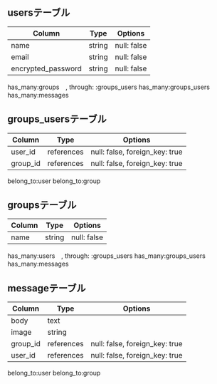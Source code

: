 ## usersテーブル
|Column|Type|Options|
|------|----|-------|
|name|string|null: false|
|email|string|null: false|
|encrypted_password|string|null: false|

has_many:groups　, through: :groups_users
has_many:groups_users
has_many:messages

## groups_usersテーブル
|Column|Type|Options|
|------|----|-------|
|user_id|references|null: false, foreign_key: true|
|group_id|references|null: false, foreign_key: true|

belong_to:user
belong_to:group

## groupsテーブル
|Column|Type|Options|
|------|----|-------|
|name|string|null: false|

has_many:users　, through: :groups_users
has_many:groups_users
has_many:messages


## messageテーブル
|Column|Type|Options|
|------|----|-------|
|body|text|
|image|string|
|group_id|references|null: false, foreign_key: true|
|user_id|references|null: false, foreign_key: true|

belong_to:user
belong_to:group
